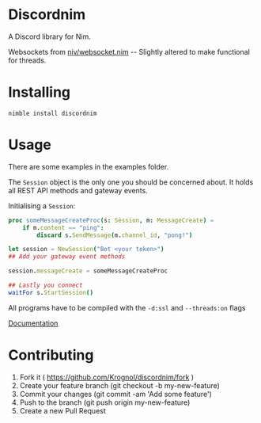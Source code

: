 # Discordnim

A Discord library for Nim. 

Websockets from [niv/websocket.nim](https://github.com/niv/websocket.nim) -- Slightly altered to make functional for threads.

# Installing

`nimble install discordnim`

# Usage

There are some examples in the examples folder.

The `Session` object is the only one you should be concerned about.
It holds all REST API methods and gateway events.

Initialising a `Session`:

```nim
proc someMessageCreateProc(s: Session, m: MessageCreate) =
    if m.content == "ping":
        discard s.SendMessage(m.channel_id, "pong!")

let session = NewSession("Bot <your token>")
## Add your gateway event methods

session.messageCreate = someMessageCreateProc

## Lastly you connect 
waitFor s.StartSession()
```

All programs have to be compiled with the `-d:ssl` and `--threads:on` flags

[Documentation](https://krognol.github.io/discordnim/)

# Contributing

1. Fork it ( https://github.com/Krognol/discordnim/fork )
2. Create your feature branch (git checkout -b my-new-feature)
3. Commit your changes (git commit -am 'Add some feature')
4. Push to the branch (git push origin my-new-feature)
5. Create a new Pull Request